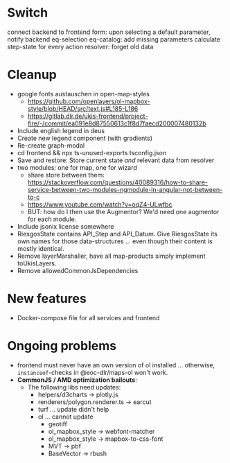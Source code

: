 # Switch
connect backend to frontend
    form: upon selecting a default parameter, notify backend
    eq-selection
    eq-catalog: add missing parameters
calculate step-state for every action
resolver: forget old data


# Cleanup
- google fonts austauschen in open-map-styles
    - https://github.com/openlayers/ol-mapbox-style/blob/HEAD/src/text.js#L185-L186
    - https://gitlab.dlr.de/ukis-frontend/project-fire/-/commit/ea091e8d87550613c1f8d7faecd200007480132b
- Include english legend in deus
- Create new legend component (with gradients)
- Re-create graph-modal
- cd frontend && npx ts-unused-exports tsconfig.json
- Save and restore:
    Store current state *and* relevant data from resolver
- two modules: one for map, one for wizard
    - share store between them: https://stackoverflow.com/questions/40089316/how-to-share-service-between-two-modules-ngmodule-in-angular-not-between-to-c
    - https://www.youtube.com/watch?v=oqZ4-ULwfbc
    - BUT: how do I then use the Augmentor? We'd need one augmentor for each module. 
- Include jsonix license somewhere
- RiesgosState contains API_Step and API_Datum. Give RiesgosState its own names for those data-structures ... even though their content is mostly identical.
- Remove layerMarshaller, have all map-products simply implement toUkisLayers.
- Remove allowedCommonJsDependencies

# New features
- Docker-compose file for all services and frontend

# Ongoing problems
- frontend must never have an own version of ol installed ... otherwise, `instanceof`-checks in @eoc-dlr/maps-ol won't work.
- **CommonJS / AMD optimization bailouts**:
    - The following libs need updates:
        - helpers/d3charts -> plotly.js
        - renderers/polygon.renderer.ts -> earcut
        - turf ... update didn't help
        - ol ... cannot update
            - geotiff
            - ol_mapbox_style -> webfont-matcher
            - ol_mapbox_style -> mapbox-to-css-font
            - MVT -> pbf
            - BaseVector -> rbush

